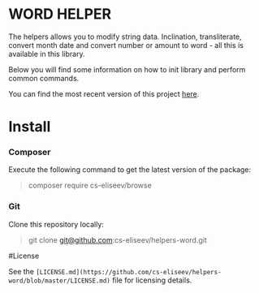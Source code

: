 WORD HELPER
==========

The helpers allows you to modify string data. Inclination, transliterate, convert month date and convert number or amount to word - all this is available in this library.

Below you will find some information on how to init library and perform common commands.

You can find the most recent version of this project [here](https://github.com/cs-eliseev/helpers-word).

# Install

### Composer

Execute the following command to get the latest version of the package:
>composer require cs-eliseev/browse

### Git

Clone this repository locally:
>git clone git@github.com:cs-eliseev/helpers-word.git


#License

See the `[LICENSE.md](https://github.com/cs-eliseev/helpers-word/blob/master/LICENSE.md)` file for licensing details.